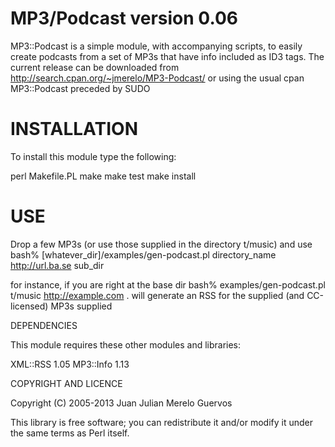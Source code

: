 MP3/Podcast version 0.06
========================

MP3::Podcast is a simple module, with accompanying scripts, to easily
create podcasts from a set of MP3s that have info included as ID3
tags. The current release can be downloaded from
http://search.cpan.org/~jmerelo/MP3-Podcast/ 
or using the usual
cpan MP3::Podcast
preceded by SUDO

INSTALLATION
=========

To install this module type the following:

   perl Makefile.PL
   make
   make test
   make install

USE
===

Drop a few MP3s (or use those supplied in the directory t/music) and
use
bash% [whatever_dir]/examples/gen-podcast.pl directory_name
http://url.ba.se sub_dir

for instance, if you are right at the base dir
bash% examples/gen-podcast.pl t/music http://example.com . will
generate an RSS for the supplied (and CC-licensed) MP3s  supplied


DEPENDENCIES

This module requires these other modules and libraries:

  XML::RSS 1.05
  MP3::Info 1.13

COPYRIGHT AND LICENCE

Copyright (C) 2005-2013 Juan Julian Merelo Guervos

This library is free software; you can redistribute it and/or modify
it under the same terms as Perl itself. 


